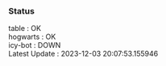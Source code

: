 ### Status


table : OK  
hogwarts : OK  
icy-bot : DOWN  
Latest Update : 2023-12-03 20:07:53.155946
